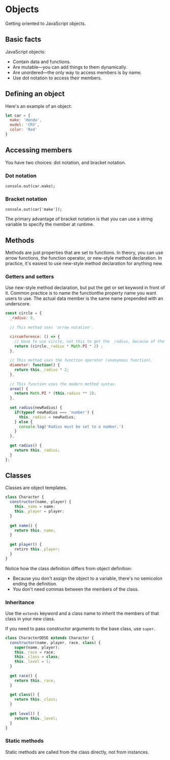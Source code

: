 # Objects

Getting oriented to JavaScript objects.

## Basic facts

JavaScript objects:

-   Contain data and functions.
-   Are mutable&mdash;you can add things to them dynamically.
-   Are unordered&mdash;the only way to access members is by name.
-   Use dot notation to access their members.

## Defining an object

Here's an example of an object:

```javascript
let car = {
  make: 'Honda',
  model: 'CRV',
  color: 'Red'
}
```

## Accessing members

You have two choices: dot notation, and bracket notation.

### Dot notation

```
console.out(car.make);
```

### Bracket notation

```
console.out(car['make']);
```

The primary advantage of bracket notation is that you can use a string variable to specify the
member at runtime.

## Methods

Methods are just properties that are set to functions. In theory, you can use arrow functions,
the function operator, or new-style method declaration. In practice, it's easiest to use new-style
method declaration for anything new.

### Getters and setters

Use new-style method declaration, but put the get or set keyword in front of it. Common practice is
to name the functionthe property name you want users to use. The actual data member is the same name
prepended with an underscore.

```javascript
const circle = {
  _radius: 0,
  
  // This method uses 'arrow notation'.

  circumference: () => {
    // Have to use circle, not this to get the _radius, because of the arrow notation and scope.
    return (circle._radius * Math.PI * 2) ;
  },      
  
  // This method uses the function operator (anonymous function).
  diameter: function() {
    return this._radius * 2;
  },
  
  // This function uses the modern method syntax.
  area() {
    return Math.PI * (this.radius ** 2);
  },
  
  set radius(newRadius) {
    if(typeof newRadius === 'number') {
      this._radius = newRadius;
    } else {
      console.log('Radius must be set to a number.')
    }
  },
  
  get radius() {
    return this._radius;
  }
};
```

## Classes

Classes are object templates.

```javascript
class Character {
  constructor(name, player) {
    this._name = name;
    this._player = player;
  }
  
  get name() {
    return this._name;
  }
  
  get player() {
    retirn this._player;
  }
}
```

Notice how the class definition differs from object definition:
-   Because you don't assign the object to a variable, there's no semicolon ending the definition.
-   You don't need commas between the members of the class.

### Inheritance

Use the `extends` keyword and a class name to inherit the members of that class in your new class.

If you need to pass constructor arguments to the base class, use `super`.

```javascript
class CharacterDD5E extends Character {
  constructor(name, player, race, class) {
    super(name, player);
    this._race = race;
    this._class = class;
    this._level = 1;
  }
  
  get race() {
    return this._race;
  }
  
  get class() {
    return this._class;
  }
  
  get level() {
    return this._level;
  }
}
```

### Static methods

Static methods are called from the class directly, not from instances.
